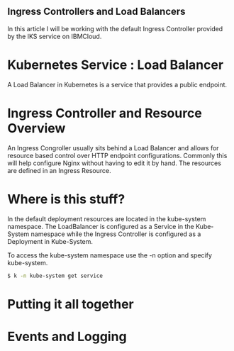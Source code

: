 ## Ingress Controllers and Load Balancers

In this article I will be working with the default Ingress Controller provided by the IKS service on IBMCloud. 

# Kubernetes Service : Load Balancer

A Load Balancer in Kubernetes is a service that provides a public endpoint. 


# Ingress Controller and Resource Overview

An Ingress Congroller usually sits behind a Load Balancer and allows for resource based control over HTTP endpoint configurations. Commonly this will help configure Nginx without having to edit it by hand. The resources are defined in an Ingress Resource. 


# Where is this stuff? 

In the default deployment resources are located in the kube-system namespace. The LoadBalancer is configured as a Service in the Kube-System namespace while the Ingress Controller is configured as a Deployment in Kube-System. 

To access the kube-system namespace use the -n option and specify kube-system. 

```bash
$ k -n kube-system get service
```

# Putting it all together

# Events and Logging